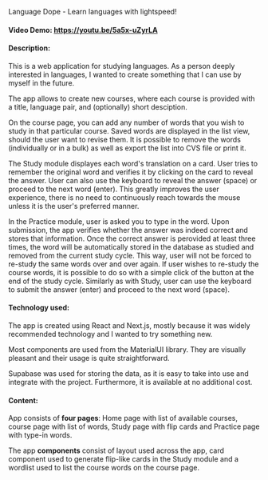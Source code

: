 Language Dope - Learn languages with lightspeed!

#### Video Demo:  https://youtu.be/5a5x-uZyrLA
#### Description:

This is a web application for studying languages. As a person deeply interested in languages, I wanted to create something that I can use by myself in the future.

The app allows to create new courses, where each course is provided with a title, language pair, and (optionally) short desciption.

On the course page, you can add any number of words that you wish to study in that particular course. Saved words are displayed in the list view, should the user want to revise them. It is possible to remove the words (individually or in a bulk) as well as export the list into CVS file or print it.

The Study module displayes each word's translation on a card. User tries to remember the original word and verifies it by clicking on the card to reveal the answer. User can also use the keyboard to reveal the answer (space) or proceed to the next word (enter). This greatly improves the user experience, there is no need to continuously reach towards the mouse unless it is the user's preferred manner.

In the Practice module, user is asked you to type in the word. Upon submission, the app verifies whether the answer was indeed correct and stores that information. Once the correct answer is perovided at least three times, the word will be automatically stored in the database as studied and removed from the current study cycle. This way, user will not be forced to re-study the same words over and over again. If user wishes to re-study the course words, it is possible to do so with a simple click of the button at the end of the study cycle. Similarly as with Study, user can use the keyboard to submit the answer (enter) and proceed to the next word (space).


#### Technology used:

The app is created using React and Next.js, mostly because it was widely recommended technology and I wanted to try something new.

Most components are used from the MaterialUI library. They are visually pleasant and their usage is quite straightforward.

Supabase was used for storing the data, as it is easy to take into use and integrate with the project. Furthermore, it is available at no additional cost.


#### Content:

App consists of **four pages**: Home page with list of available courses, course page with list of words, Study page with flip cards and Practice page with type-in words.

The app **components** consist of layout used across the app, card component used to generate flip-like cards in the Study module and a wordlist used to list the course words on the course page.

